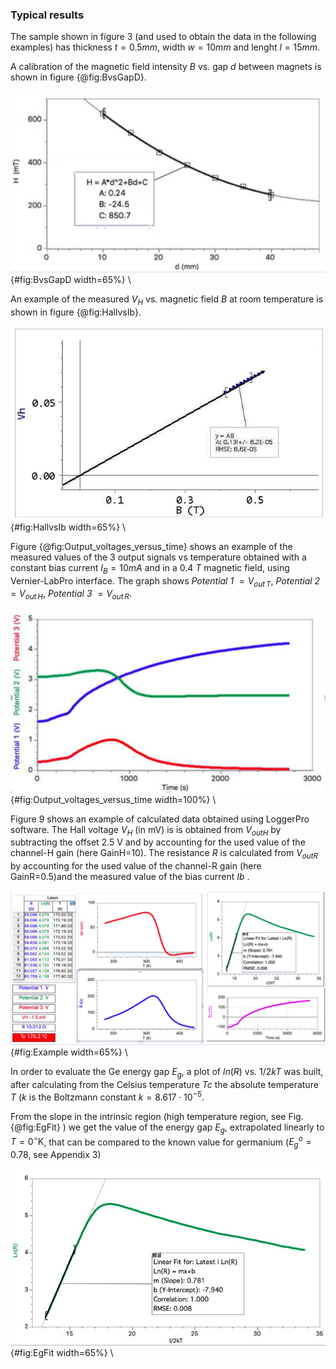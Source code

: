 ### Typical results

The sample shown in figure 3 (and used to obtain the data  in the following examples)  has thickness $t=0.5mm$, width $w=10mm$ and lenght $l=15mm$.

A calibration of the magnetic field intensity $B$ vs. gap $d$ between magnets is shown in figure {@fig:BvsGapD}. 

![Measured $B$ values vs gap width $d$](Media/H_vs_d.jpeg){#fig:BvsGapD  width=65%}
\ 

An example of the measured $V_H$ vs. magnetic field $B$ at room temperature is shown in figure {@fig:HallvsIb}.


![Hall voltage versus magnetic field intensity $B$  .](Media/Vh_vs_B.jpeg){#fig:HallvsIb  width=65%}
\ 


Figure {@fig:Output_voltages_versus_time} shows an example of the measured values of the 3 output signals vs temperature obtained with a constant bias current $I_B=10mA$ and in a 0.4 $T$ magnetic field, using Vernier-LabPro interface. The graph shows *Potential 1*  $= V_{out \, T}$, *Potential 2* $= V_{out \,H}$, *Potential 3* $= V_{out \, R}$. 



![Output voltages versus time.](Media/Out_vs_time.jpg){#fig:Output_voltages_versus_time  width=100%}
\ 


Figure 9  shows an example of calculated data obtained using LoggerPro software. 
The Hall voltage $V_{H}$ (in mV) is is obtained from $V_{outH}$ by subtracting the offset 2.5 V and by accounting for the used value of the channel-H gain (here GainH=10). The resistance $R$ is calculated from $V_{outR}$ by  accounting for the used value of the channel-R gain (here GainR=0.5)and the measured value of the bias current $Ib$ .


![Example of calculated data ](Media/example.png){#fig:Example  width=65%}
\ 


In order to evaluate the Ge energy gap $E_g$, a plot of $ln(R)$ vs. $1/2kT$ was built, after calculating from the Celsius temperature $Tc$ the absolute temperature $T$ ($k$ is the Boltzmann constant $k = 8.617 \cdot 10^{-5}$.

From the slope in the intrinsic region (high temperature region, see Fig. {@fig:EgFit} ) we get the value of the energy gap $E_g$, extrapolated linearly to $T=0^{\circ}\mathrm{K}$, that can be compared to the known value for germanium ($E_g^o=0.78$, see Appendix 3)



![Example of linear best fit in the intrinsic region (high temperature) ](Media/ImageEgFit.jpg){#fig:EgFit  width=65%}
\ 
